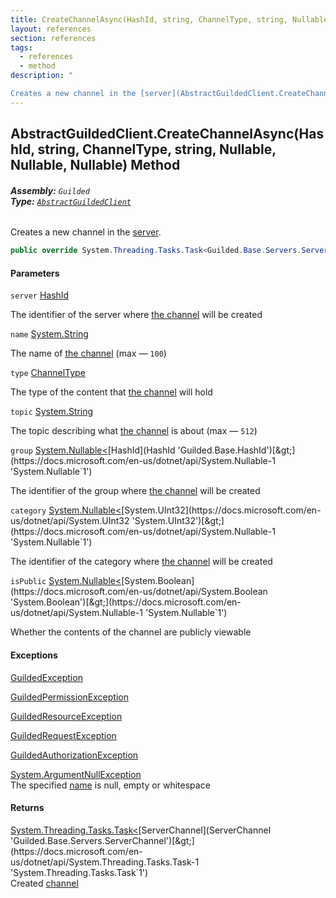 ```yaml
---
title: CreateChannelAsync(HashId, string, ChannelType, string, Nullable<HashId>, Nullable<uint>, Nullable<bool>)
layout: references
section: references
tags:
  - references
  - method
description: "

Creates a new channel in the [server](AbstractGuildedClient.CreateChannelAsync(HashId,string,ChannelType,string,Nullable_HashId_,Nullable_uint_,Nullable_bool_)#Guilded.AbstractGuildedClient.CreateChannelAsync(Guilded.Base.HashId,string,Guilded.Base.Servers.ChannelType,string,System.Nullable_Guilded.Base.HashId_,System.Nullable_uint_,System.Nullable_bool_).server 'Guilded.AbstractGuildedClient.CreateChannelAsync(Guilded.Base.HashId, string, Guilded.Base.Servers.ChannelType, string, System.Nullable<Guilded.Base.HashId>, System.Nullable<uint>, System.Nullable<bool>).server')."
---
```


## AbstractGuildedClient.CreateChannelAsync(HashId, string, ChannelType, string, Nullable<HashId>, Nullable<uint>, Nullable<bool>) Method
###### **Assembly:** `Guilded`<br/>**Type:** [`AbstractGuildedClient`](AbstractGuildedClient 'Guilded.AbstractGuildedClient')

Creates a new channel in the [server](AbstractGuildedClient.CreateChannelAsync(HashId,string,ChannelType,string,Nullable_HashId_,Nullable_uint_,Nullable_bool_)#Guilded.AbstractGuildedClient.CreateChannelAsync(Guilded.Base.HashId,string,Guilded.Base.Servers.ChannelType,string,System.Nullable_Guilded.Base.HashId_,System.Nullable_uint_,System.Nullable_bool_).server 'Guilded.AbstractGuildedClient.CreateChannelAsync(Guilded.Base.HashId, string, Guilded.Base.Servers.ChannelType, string, System.Nullable<Guilded.Base.HashId>, System.Nullable<uint>, System.Nullable<bool>).server').

```csharp
public override System.Threading.Tasks.Task<Guilded.Base.Servers.ServerChannel> CreateChannelAsync(Guilded.Base.HashId server, string name, Guilded.Base.Servers.ChannelType type=Guilded.Base.Servers.ChannelType.Chat, string? topic=null, System.Nullable<Guilded.Base.HashId> group=null, System.Nullable<uint> category=null, System.Nullable<bool> isPublic=null);
```
#### Parameters

<a name='Guilded.AbstractGuildedClient.CreateChannelAsync(Guilded.Base.HashId,string,Guilded.Base.Servers.ChannelType,string,System.Nullable_Guilded.Base.HashId_,System.Nullable_uint_,System.Nullable_bool_).server'></a>

`server` [HashId](HashId 'Guilded.Base.HashId')

The identifier of the server where [the channel](ServerChannel 'Guilded.Base.Servers.ServerChannel') will be created

<a name='Guilded.AbstractGuildedClient.CreateChannelAsync(Guilded.Base.HashId,string,Guilded.Base.Servers.ChannelType,string,System.Nullable_Guilded.Base.HashId_,System.Nullable_uint_,System.Nullable_bool_).name'></a>

`name` [System.String](https://docs.microsoft.com/en-us/dotnet/api/System.String 'System.String')

The name of [the channel](ServerChannel 'Guilded.Base.Servers.ServerChannel') (max — `100`)

<a name='Guilded.AbstractGuildedClient.CreateChannelAsync(Guilded.Base.HashId,string,Guilded.Base.Servers.ChannelType,string,System.Nullable_Guilded.Base.HashId_,System.Nullable_uint_,System.Nullable_bool_).type'></a>

`type` [ChannelType](ChannelType 'Guilded.Base.Servers.ChannelType')

The type of the content that [the channel](ServerChannel 'Guilded.Base.Servers.ServerChannel') will hold

<a name='Guilded.AbstractGuildedClient.CreateChannelAsync(Guilded.Base.HashId,string,Guilded.Base.Servers.ChannelType,string,System.Nullable_Guilded.Base.HashId_,System.Nullable_uint_,System.Nullable_bool_).topic'></a>

`topic` [System.String](https://docs.microsoft.com/en-us/dotnet/api/System.String 'System.String')

The topic describing what [the channel](ServerChannel 'Guilded.Base.Servers.ServerChannel') is about (max — `512`)

<a name='Guilded.AbstractGuildedClient.CreateChannelAsync(Guilded.Base.HashId,string,Guilded.Base.Servers.ChannelType,string,System.Nullable_Guilded.Base.HashId_,System.Nullable_uint_,System.Nullable_bool_).group'></a>

`group` [System.Nullable&lt;](https://docs.microsoft.com/en-us/dotnet/api/System.Nullable-1 'System.Nullable`1')[HashId](HashId 'Guilded.Base.HashId')[&gt;](https://docs.microsoft.com/en-us/dotnet/api/System.Nullable-1 'System.Nullable`1')

The identifier of the group where [the channel](ServerChannel 'Guilded.Base.Servers.ServerChannel') will be created

<a name='Guilded.AbstractGuildedClient.CreateChannelAsync(Guilded.Base.HashId,string,Guilded.Base.Servers.ChannelType,string,System.Nullable_Guilded.Base.HashId_,System.Nullable_uint_,System.Nullable_bool_).category'></a>

`category` [System.Nullable&lt;](https://docs.microsoft.com/en-us/dotnet/api/System.Nullable-1 'System.Nullable`1')[System.UInt32](https://docs.microsoft.com/en-us/dotnet/api/System.UInt32 'System.UInt32')[&gt;](https://docs.microsoft.com/en-us/dotnet/api/System.Nullable-1 'System.Nullable`1')

The identifier of the category where [the channel](ServerChannel 'Guilded.Base.Servers.ServerChannel') will be created

<a name='Guilded.AbstractGuildedClient.CreateChannelAsync(Guilded.Base.HashId,string,Guilded.Base.Servers.ChannelType,string,System.Nullable_Guilded.Base.HashId_,System.Nullable_uint_,System.Nullable_bool_).isPublic'></a>

`isPublic` [System.Nullable&lt;](https://docs.microsoft.com/en-us/dotnet/api/System.Nullable-1 'System.Nullable`1')[System.Boolean](https://docs.microsoft.com/en-us/dotnet/api/System.Boolean 'System.Boolean')[&gt;](https://docs.microsoft.com/en-us/dotnet/api/System.Nullable-1 'System.Nullable`1')

Whether the contents of the channel are publicly viewable

#### Exceptions

[GuildedException](GuildedException 'Guilded.Base.GuildedException')

[GuildedPermissionException](GuildedPermissionException 'Guilded.Base.GuildedPermissionException')

[GuildedResourceException](GuildedResourceException 'Guilded.Base.GuildedResourceException')

[GuildedRequestException](GuildedRequestException 'Guilded.Base.GuildedRequestException')

[GuildedAuthorizationException](GuildedAuthorizationException 'Guilded.Base.GuildedAuthorizationException')

[System.ArgumentNullException](https://docs.microsoft.com/en-us/dotnet/api/System.ArgumentNullException 'System.ArgumentNullException')  
The specified [name](AbstractGuildedClient.CreateChannelAsync(HashId,string,ChannelType,string,Nullable_HashId_,Nullable_uint_,Nullable_bool_)#Guilded.AbstractGuildedClient.CreateChannelAsync(Guilded.Base.HashId,string,Guilded.Base.Servers.ChannelType,string,System.Nullable_Guilded.Base.HashId_,System.Nullable_uint_,System.Nullable_bool_).name 'Guilded.AbstractGuildedClient.CreateChannelAsync(Guilded.Base.HashId, string, Guilded.Base.Servers.ChannelType, string, System.Nullable<Guilded.Base.HashId>, System.Nullable<uint>, System.Nullable<bool>).name') is null, empty or whitespace

#### Returns
[System.Threading.Tasks.Task&lt;](https://docs.microsoft.com/en-us/dotnet/api/System.Threading.Tasks.Task-1 'System.Threading.Tasks.Task`1')[ServerChannel](ServerChannel 'Guilded.Base.Servers.ServerChannel')[&gt;](https://docs.microsoft.com/en-us/dotnet/api/System.Threading.Tasks.Task-1 'System.Threading.Tasks.Task`1')  
Created [channel](ServerChannel 'Guilded.Base.Servers.ServerChannel')